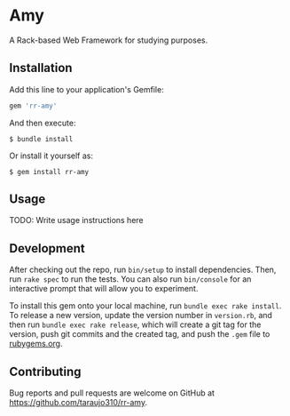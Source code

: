 # Amy

A Rack-based Web Framework for studying purposes.

## Installation

Add this line to your application's Gemfile:

```ruby
gem 'rr-amy'
```

And then execute:

    $ bundle install

Or install it yourself as:

    $ gem install rr-amy

## Usage

TODO: Write usage instructions here

## Development

After checking out the repo, run `bin/setup` to install dependencies. Then, run `rake spec` to run the tests. You can also run `bin/console` for an interactive prompt that will allow you to experiment.

To install this gem onto your local machine, run `bundle exec rake install`. To release a new version, update the version number in `version.rb`, and then run `bundle exec rake release`, which will create a git tag for the version, push git commits and the created tag, and push the `.gem` file to [rubygems.org](https://rubygems.org).

## Contributing

Bug reports and pull requests are welcome on GitHub at https://github.com/taraujo310/rr-amy.
